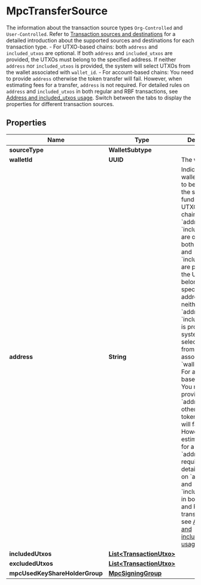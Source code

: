 

# MpcTransferSource

The information about the transaction source types `Org-Controlled` and `User-Controlled`. Refer to [Transaction sources and destinations](https://www.cobo.com/developers/v2/guides/transactions/sources-and-destinations) for a detailed introduction about the supported sources and destinations for each transaction type.  - For UTXO-based chains: both `address` and `included_utxos` are optional. If both `address` and `included_utxos` are provided, the UTXOs must belong to the specified address. If neither `address` nor `included_utxos` is provided, the system will select UTXOs from the wallet associated with `wallet_id`. - For account-based chains: You need to provide `address` otherwise the token transfer will fail. However, when estimating fees for a transfer, `address` is not required.  For detailed rules on `address` and `included_utxos` in both regular and RBF transactions, see [Address and included_utxos usage](https://www.cobo.com/developers/v2/guides/transactions/sources-and-destinations#address-and-included-utxos-usage).  Switch between the tabs to display the properties for different transaction sources. 

## Properties

| Name | Type | Description | Notes |
|------------ | ------------- | ------------- | -------------|
|**sourceType** | **WalletSubtype** |  |  |
|**walletId** | **UUID** | The wallet ID. |  |
|**address** | **String** | Indicates the wallet address to be used as the source of funds. - For UTXO-based chains: both &#x60;address&#x60; and &#x60;included_utxos&#x60; are optional. If both &#x60;address&#x60; and &#x60;included_utxos&#x60; are provided, the UTXOs must belong to the specified address. If neither &#x60;address&#x60; nor &#x60;included_utxos&#x60; is provided, the system will select UTXOs from the wallet associated with &#x60;wallet_id&#x60;. - For account-based chains: You need to provide &#x60;address&#x60; otherwise the token transfer will fail. However, when estimating fees for a transfer, &#x60;address&#x60; is not required.  For detailed rules on &#x60;address&#x60; and &#x60;included_utxos&#x60; in both regular and RBF transactions, see [Address and included_utxos usage](https://www.cobo.com/developers/v2/guides/transactions/sources-and-destinations#address-and-included-utxos-usage).  |  [optional] |
|**includedUtxos** | [**List&lt;TransactionUtxo&gt;**](TransactionUtxo.md) |  |  [optional] |
|**excludedUtxos** | [**List&lt;TransactionUtxo&gt;**](TransactionUtxo.md) |  |  [optional] |
|**mpcUsedKeyShareHolderGroup** | [**MpcSigningGroup**](MpcSigningGroup.md) |  |  [optional] |



